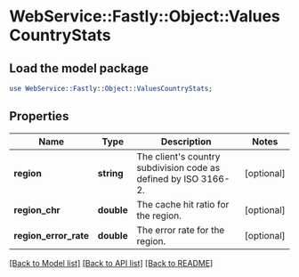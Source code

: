 # WebService::Fastly::Object::ValuesCountryStats

## Load the model package
```perl
use WebService::Fastly::Object::ValuesCountryStats;
```

## Properties
Name | Type | Description | Notes
------------ | ------------- | ------------- | -------------
**region** | **string** | The client&#39;s country subdivision code as defined by ISO 3166-2. | [optional] 
**region_chr** | **double** | The cache hit ratio for the region. | [optional] 
**region_error_rate** | **double** | The error rate for the region. | [optional] 

[[Back to Model list]](../README.md#documentation-for-models) [[Back to API list]](../README.md#documentation-for-api-endpoints) [[Back to README]](../README.md)


